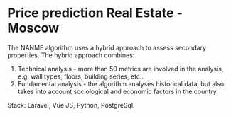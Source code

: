 # Price prediction Real Estate - Moscow
The NANME algorithm uses a hybrid approach to assess secondary properties.
The hybrid approach combines:
1. Technical analysis - more than 50 metrics are involved in the analysis, e.g. wall types, floors, building series, etc..
2. Fundamental analysis - the algorithm analyses historical data, but also takes into account sociological and economic factors in the country.  

Stack: Laravel, Vue JS, Python, PostgreSql.

